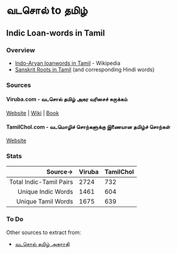 # வடசொல் to தமிழ்

## Indic Loan-words in Tamil

### Overview

- [Indo-Aryan loanwords in Tamil](https://en.wikipedia.org/wiki/Indo-Aryan_loanwords_in_Tamil) - Wikipedia
- [Sanskrit Roots in Tamil](https://sanskritroots.files.wordpress.com/2013/04/sanskritwordsintamil_v3.pdf) (and corresponding Hindi words)

### Sources

#### Viruba.com - வடசொல் தமிழ் அகர வரிசைச் சுருக்கம்

[Website](http://www.viruba.com/Dictionaries/Vatasol_Tamil_Akaravarisaich_Surukkam.aspx) | [Wiki](https://ta.wikipedia.org/wiki/%E0%AE%B5%E0%AE%9F%E0%AE%9A%E0%AF%8A%E0%AE%B2%E0%AF%8D_%E0%AE%A4%E0%AE%AE%E0%AE%BF%E0%AE%B4%E0%AF%8D_%E0%AE%85%E0%AE%95%E0%AE%B0_%E0%AE%B5%E0%AE%B0%E0%AE%BF%E0%AE%9A%E0%AF%88%E0%AE%9A%E0%AF%8D_%E0%AE%9A%E0%AF%81%E0%AE%B0%E0%AF%81%E0%AE%95%E0%AF%8D%E0%AE%95%E0%AE%AE%E0%AF%8D) | [Book](https://archive.org/details/VadasolTamilAkaraVarisaiSurukam)

#### TamilChol.com - வடமொழிச் சொற்களுக்கு இணையான தமிழ்ச் சொற்கள்

[Website](http://tamilchol.com/)

### Stats

|Source->|Viruba|TamilChol|
|------:|-------|---------|
|Total Indic-Tamil Pairs|2724|732|
|Unique Indic Words|1461|604|
|Unique Tamil Words|1675|639|

### To Do

Other sources to extract from:

- [வடசொல் தமிழ் அகராதி](https://books.google.co.in/books/about/%E0%AE%B5%E0%AE%9F%E0%AE%9A%E0%AF%8A%E0%AE%B2%E0%AF%8D_%E0%AE%A4%E0%AE%AE%E0%AE%BF%E0%AE%B4%E0%AF%8D_%E0%AE%85.html?id=UckfnwEACAAJ)
